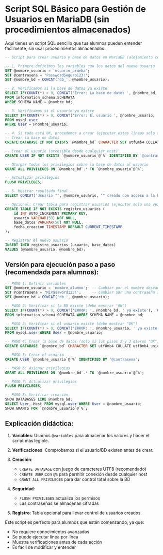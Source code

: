 # Script SQL Básico para Gestión de Usuarios en MariaDB (sin procedimientos almacenados)

Aquí tienes un script SQL sencillo que tus alumnos pueden entender fácilmente, sin usar procedimientos almacenados:

```sql
-- Script para crear usuario y base de datos en MariaDB (alojamiento compartido)

-- 1. Primero definimos las variables con los datos del nuevo usuario
SET @nombre_usuario = 'usuario_prueba';
SET @contrasena = 'PasswordSeguro123!';
SET @nombre_bd = CONCAT('db_', @nombre_usuario);

-- 2. Verificamos si la base de datos ya existe
SELECT IF(COUNT(*) > 0, CONCAT('Error: La base de datos ', @nombre_bd, ' ya existe'), 'OK') AS verifica_bd
FROM information_schema.SCHEMATA 
WHERE SCHEMA_NAME = @nombre_bd;

-- 3. Verificamos si el usuario ya existe
SELECT IF(COUNT(*) > 0, CONCAT('Error: El usuario ', @nombre_usuario, ' ya existe'), 'OK') AS verifica_usuario
FROM mysql.user 
WHERE User = @nombre_usuario;

-- 4. Si todo está OK, procedemos a crear (ejecutar estas líneas solo si las verificaciones anteriores son OK)
-- Crear la base de datos
CREATE DATABASE IF NOT EXISTS `@nombre_bd` CHARACTER SET utf8mb4 COLLATE utf8mb4_unicode_ci;

-- Crear el usuario (accesible desde cualquier host)
CREATE USER IF NOT EXISTS `@nombre_usuario`@`%` IDENTIFIED BY '@contrasena';

-- Otorgar todos los privilegios sobre la base de datos al usuario
GRANT ALL PRIVILEGES ON `@nombre_bd`.* TO `@nombre_usuario`@`%`;

-- Actualizar privilegios
FLUSH PRIVILEGES;

-- 5. Mostrar resultado final
SELECT CONCAT('Usuario "', @nombre_usuario, '" creado con acceso a la base de datos "', @nombre_bd, '"') AS resultado;

-- Opcional: Crear tabla para registrar usuarios (ejecutar solo una vez)
CREATE TABLE IF NOT EXISTS registro_usuarios (
    id INT AUTO_INCREMENT PRIMARY KEY,
    usuario VARCHAR(50) NOT NULL,
    base_datos VARCHAR(50) NOT NULL,
    fecha_creacion TIMESTAMP DEFAULT CURRENT_TIMESTAMP
);

-- Registrar el nuevo usuario
INSERT INTO registro_usuarios (usuario, base_datos)
VALUES (@nombre_usuario, @nombre_bd);
```

## Versión para ejecución paso a paso (recomendada para alumnos):

```sql
-- PASO 1: Definir variables
SET @nombre_usuario = 'nombre_alumno';  -- Cambiar por el nombre deseado
SET @contrasena = 'MiPassword123!';     -- Cambiar por una contraseña segura
SET @nombre_bd = CONCAT('db_', @nombre_usuario);

-- PASO 2: Verificar si la BD existe (debe mostrar "OK")
SELECT IF(COUNT(*) > 0, CONCAT('ERROR: ', @nombre_bd, ' ya existe'), 'OK') AS estado_bd
FROM information_schema.SCHEMATA WHERE SCHEMA_NAME = @nombre_bd;

-- PASO 3: Verificar si el usuario existe (debe mostrar "OK")
SELECT IF(COUNT(*) > 0, CONCAT('ERROR: ', @nombre_usuario, ' ya existe'), 'OK') AS estado_usuario
FROM mysql.user WHERE User = @nombre_usuario;

-- PASO 4: Crear la base de datos (solo si los pasos 2 y 3 dieron "OK")
CREATE DATABASE `@nombre_bd` CHARACTER SET utf8mb4 COLLATE utf8mb4_unicode_ci;

-- PASO 5: Crear el usuario
CREATE USER `@nombre_usuario`@`%` IDENTIFIED BY '@contrasena';

-- PASO 6: Asignar privilegios
GRANT ALL PRIVILEGES ON `@nombre_bd`.* TO `@nombre_usuario`@`%`;

-- PASO 7: Actualizar privilegios
FLUSH PRIVILEGES;

-- PASO 8: Verificar creación
SHOW DATABASES LIKE @nombre_bd;
SELECT User, Host FROM mysql.user WHERE User = @nombre_usuario;
SHOW GRANTS FOR `@nombre_usuario`@`%`;
```

## Explicación didáctica:

1. **Variables**: Usamos `@variables` para almacenar los valores y hacer el script más legible.

2. **Verificaciones**: Comprobamos si el usuario/BD existen antes de crear.

3. **Creación**:
   - `CREATE DATABASE` con juego de caracteres UTF8 (recomendado)
   - `CREATE USER` con `@%` para permitir conexión desde cualquier host
   - `GRANT ALL PRIVILEGES` para dar control total sobre la BD

4. **Seguridad**:
   - `FLUSH PRIVILEGES` actualiza los permisos
   - Las contraseñas se almacenan cifradas

5. **Registro**: Tabla opcional para llevar control de usuarios creados.

Este script es perfecto para alumnos que están comenzando, ya que:
- No requiere conocimientos avanzados
- Se puede ejecutar línea por línea
- Muestra verificaciones antes de cada acción
- Es fácil de modificar y entender